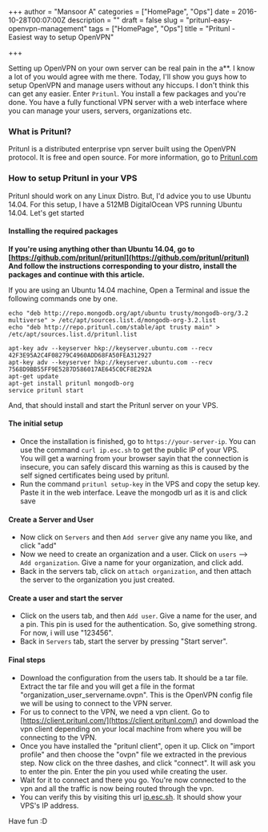 +++
author = "Mansoor A"
categories = ["HomePage", "Ops"]
date = 2016-10-28T00:07:00Z
description = ""
draft = false
slug = "pritunl-easy-openvpn-management"
tags = ["HomePage", "Ops"]
title = "Pritunl - Easiest way to setup OpenVPN"

+++


Setting up OpenVPN on your own server can be real pain in the a**. I know a lot of you would agree with me there. 
Today, I'll show you guys how to setup OpenVPN and manage users without any hiccups. I don't think this can get any easier. Enter `Pritunl`. You install a few packages and you're done. You have a fully functional VPN server with a web interface where you can manage your users, servers, organizations etc.

### What is Pritunl?
Pritunl is a distributed enterprise vpn server built using the OpenVPN protocol. It is free and open source. For more information, go to [Pritunl.com](https://pritunl.com)


### How to setup Pritunl in your VPS
Pritunl should work on any Linux Distro. But, I'd advice you to use Ubuntu 14.04. 
For this setup, I have a 512MB DigitalOcean VPS running Ubuntu 14.04. Let's get started

#### Installing the required packages
**If you're using anything other than Ubuntu 14.04, go to [https://github.com/pritunl/pritunl](https://github.com/pritunl/pritunl) 
And follow the instructions corresponding to your distro, install the packages and continue with this article.**

If you are using an Ubuntu 14.04 machine, Open a Terminal and issue the following commands one by one. 

```
echo "deb http://repo.mongodb.org/apt/ubuntu trusty/mongodb-org/3.2 multiverse" > /etc/apt/sources.list.d/mongodb-org-3.2.list
echo "deb http://repo.pritunl.com/stable/apt trusty main" > /etc/apt/sources.list.d/pritunl.list

apt-key adv --keyserver hkp://keyserver.ubuntu.com --recv 42F3E95A2C4F08279C4960ADD68FA50FEA312927
apt-key adv --keyserver hkp://keyserver.ubuntu.com --recv 7568D9BB55FF9E5287D586017AE645C0CF8E292A
apt-get update
apt-get install pritunl mongodb-org
service pritunl start
```
And, that should install and start the Pritunl server on your VPS.

#### The initial setup
* Once the installation is finished, go to `https://your-server-ip`. You can use the command `curl ip.esc.sh` to get the public IP of your VPS.  
You will get a warning from your browser sayin that the connection is insecure, you can safely discard this warning as this is caused by the self signed certificates being used by pritunl. 
* Run the command `pritunl setup-key` in the VPS and copy the setup key. Paste it in the web interface. Leave the mongodb url as it is and click save

#### Create a Server and User
* Now click on `Servers` and then `Add server` give any name you like, and click "add"
* Now we need to create an organization and a user. Click on `users` --> `Add organization`. Give a name for your organization, and click add.
* Back in the servers tab, click on `attach organization`, and then attach the server to the organization you just created. 

#### Create a user and start the server
* Click on the users tab, and then `Add user`. Give a name for the user, and a pin. This pin is used for the authentication. So, give something strong. For now, i will use "123456".
* Back in `Servers` tab, start the server by pressing "Start server".

#### Final steps
* Download the configuration from the users tab. It should be a tar file. Extract the tar file and you will get a file in the format "organization_user_servername.ovpn". This is the OpenVPN config file we will be using to connect to the VPN server.
* For us to connect to the VPN, we need a vpn client. Go to [https://client.pritunl.com/](https://client.pritunl.com/) and download the vpn client depending on your local machine from where you will be connecting to the VPN. 
* Once you have installed the "pritunl client", open it up. Click on "import profile" and then choose the "ovpn" file we extracted in the previous step. Now click on the three dashes, and click "connect". It will ask you to enter the pin. Enter the pin you used while creating the user.
* Wait for it to connect and there you go. You're now connected to the vpn and all the traffic is now being routed through the vpn.
* You can verify this by visiting this url [ip.esc.sh](http://ip.esc.sh). It should show your VPS's IP address. 

Have fun :D

